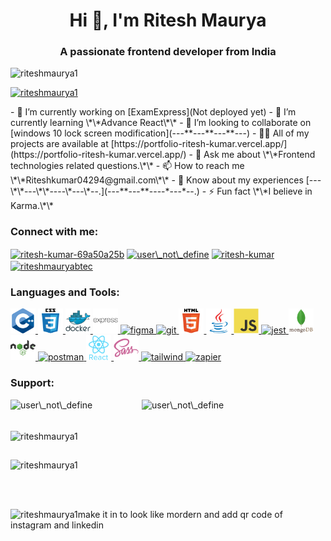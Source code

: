 <h1 align="center">Hi 👋, I'm Ritesh Maurya</h1>
<h3 align="center">A passionate frontend developer from India</h3>
<p align="left"> <img src="https://komarev.com/ghpvc/?username=riteshmaurya1&label=Profile%20views&color=0e75b6&style=flat" alt="riteshmaurya1" /> </p>
<p align="left"> <a href="https://github.com/ryo-ma/github-profile-trophy"><img src="https://github-profile-trophy.vercel.app/?username=riteshmaurya1" alt="riteshmaurya1" /></a> </p>
- 🔭 I’m currently working on [ExamExpress](Not deployed yet)
- 🌱 I’m currently learning \*\*Advance React\*\*
- 👯 I’m looking to collaborate on [windows 10 lock screen modification](---**---**---**---)
- 👨‍💻 All of my projects are available at [https://portfolio-ritesh-kumar.vercel.app/](https://portfolio-ritesh-kumar.vercel.app/)
- 💬 Ask me about \*\*Frontend technologies related questions.\*\*
- 📫 How to reach me \*\*Riteshkumar04294@gmail.com\*\*
- 📄 Know about my experiences [---\*\*---\*\*----\*---\*--.](---**---**----*---*--.)
- ⚡ Fun fact \*\*I believe in Karma.\*\*
<h3 align="left">Connect with me:</h3>
<p align="left">
<a href="https://linkedin.com/in/ritesh-kumar-69a50a25b" target="blank"><img align="center" src="https://raw.githubusercontent.com/rahuldkjain/github-profile-readme-generator/master/src/images/icons/Social/linked-in-alt.svg" alt="ritesh-kumar-69a50a25b" height="30" width="40" /></a>
<a href="https://instagram.com/user\_\_not\_\_define" target="blank"><img align="center" src="https://raw.githubusercontent.com/rahuldkjain/github-profile-readme-generator/master/src/images/icons/Social/instagram.svg" alt="user\_not\_define" height="30" width="40" /></a>
<a href="https://www.leetcode.com/ritesh-kumar" target="blank"><img align="center" src="https://raw.githubusercontent.com/rahuldkjain/github-profile-readme-generator/master/src/images/icons/Social/leet-code.svg" alt="ritesh-kumar" height="30" width="40" /></a>
<a href="https://auth.geeksforgeeks.org/user/riteshmauryabtec" target="blank"><img align="center" src="https://raw.githubusercontent.com/rahuldkjain/github-profile-readme-generator/master/src/images/icons/Social/geeks-for-geeks.svg" alt="riteshmauryabtec" height="30" width="40" /></a>
</p>
<h3 align="left">Languages and Tools:</h3>
<p align="left"> <a href="https://www.w3schools.com/cpp/" target="\_blank" rel="noreferrer"> <img src="https://raw.githubusercontent.com/devicons/devicon/master/icons/cplusplus/cplusplus-original.svg" alt="cplusplus" width="40" height="40"/> </a> <a href="https://www.w3schools.com/css/" target="\_blank" rel="noreferrer"> <img src="https://raw.githubusercontent.com/devicons/devicon/master/icons/css3/css3-original-wordmark.svg" alt="css3" width="40" height="40"/> </a> <a href="https://www.docker.com/" target="\_blank" rel="noreferrer"> <img src="https://raw.githubusercontent.com/devicons/devicon/master/icons/docker/docker-original-wordmark.svg" alt="docker" width="40" height="40"/> </a> <a href="https://expressjs.com" target="\_blank" rel="noreferrer"> <img src="https://raw.githubusercontent.com/devicons/devicon/master/icons/express/express-original-wordmark.svg" alt="express" width="40" height="40"/> </a> <a href="https://www.figma.com/" target="\_blank" rel="noreferrer"> <img src="https://www.vectorlogo.zone/logos/figma/figma-icon.svg" alt="figma" width="40" height="40"/> </a> <a href="https://git-scm.com/" target="\_blank" rel="noreferrer"> <img src="https://www.vectorlogo.zone/logos/git-scm/git-scm-icon.svg" alt="git" width="40" height="40"/> </a> <a href="https://www.w3.org/html/" target="\_blank" rel="noreferrer"> <img src="https://raw.githubusercontent.com/devicons/devicon/master/icons/html5/html5-original-wordmark.svg" alt="html5" width="40" height="40"/> </a> <a href="https://www.java.com" target="\_blank" rel="noreferrer"> <img src="https://raw.githubusercontent.com/devicons/devicon/master/icons/java/java-original.svg" alt="java" width="40" height="40"/> </a> <a href="https://developer.mozilla.org/en-US/docs/Web/JavaScript" target="\_blank" rel="noreferrer"> <img src="https://raw.githubusercontent.com/devicons/devicon/master/icons/javascript/javascript-original.svg" alt="javascript" width="40" height="40"/> </a> <a href="https://jestjs.io" target="\_blank" rel="noreferrer"> <img src="https://www.vectorlogo.zone/logos/jestjsio/jestjsio-icon.svg" alt="jest" width="40" height="40"/> </a> <a href="https://www.mongodb.com/" target="\_blank" rel="noreferrer"> <img src="https://raw.githubusercontent.com/devicons/devicon/master/icons/mongodb/mongodb-original-wordmark.svg" alt="mongodb" width="40" height="40"/> </a> <a href="https://nodejs.org" target="\_blank" rel="noreferrer"> <img src="https://raw.githubusercontent.com/devicons/devicon/master/icons/nodejs/nodejs-original-wordmark.svg" alt="nodejs" width="40" height="40"/> </a> <a href="https://postman.com" target="\_blank" rel="noreferrer"> <img src="https://www.vectorlogo.zone/logos/getpostman/getpostman-icon.svg" alt="postman" width="40" height="40"/> </a> <a href="https://reactjs.org/" target="\_blank" rel="noreferrer"> <img src="https://raw.githubusercontent.com/devicons/devicon/master/icons/react/react-original-wordmark.svg" alt="react" width="40" height="40"/> </a> <a href="https://sass-lang.com" target="\_blank" rel="noreferrer"> <img src="https://raw.githubusercontent.com/devicons/devicon/master/icons/sass/sass-original.svg" alt="sass" width="40" height="40"/> </a> <a href="https://tailwindcss.com/" target="\_blank" rel="noreferrer"> <img src="https://www.vectorlogo.zone/logos/tailwindcss/tailwindcss-icon.svg" alt="tailwind" width="40" height="40"/> </a> <a href="https://zapier.com" target="\_blank" rel="noreferrer"> <img src="https://www.vectorlogo.zone/logos/zapier/zapier-icon.svg" alt="zapier" width="40" height="40"/> </a> </p>
<h3 align="left">Support:</h3>
<p><a href="https://www.instagram.com/user\_\_not\_\_define"> <img align="left" src="https://cdn.buymeacoffee.com/buttons/v2/default-yellow.png" height="50" width="210" alt="user\_not\_define" /></a><a href="https://ko-fi.com/user\_not\_define"> <img align="left" src="https://cdn.ko-fi.com/cdn/kofi3.png?v=3" height="50" width="210" alt="user\_not\_define" /></a></p><br><br>
<p><img align="left" src="https://github-readme-stats.vercel.app/api/top-langs?username=riteshmaurya1&show\_icons=true&locale=en&layout=compact" alt="riteshmaurya1" /></p>
<br>
<br>
<p>&nbsp;<img align="left" src="https://github-readme-stats.vercel.app/api?username=riteshmaurya1&show\_icons=true&locale=en" alt="riteshmaurya1" /></p>
<br>
<br>
<p><img align="left" src="https://github-readme-streak-stats.herokuapp.com/?user=riteshmaurya1&" alt="riteshmaurya1" /></p>
make it in to look like mordern and add qr code of instagram and linkedin
